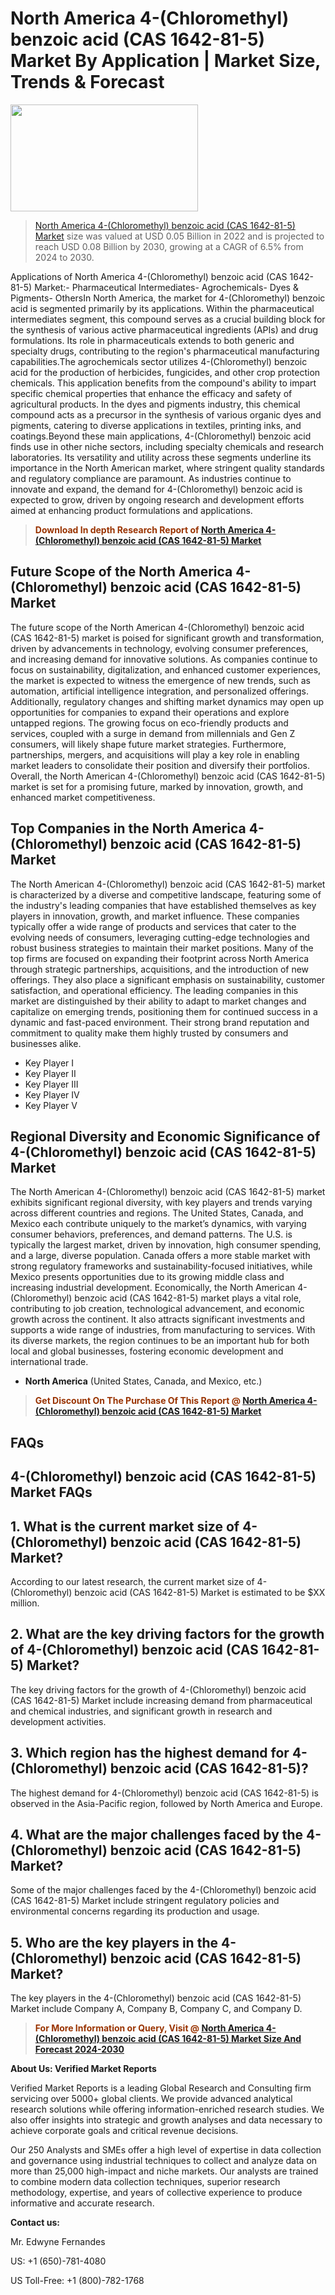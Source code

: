 <p><h1>North America 4-(Chloromethyl) benzoic acid (CAS 1642-81-5) Market By Application | Market Size, Trends & Forecast</h1><p><img class="aligncenter size-medium wp-image-105565" src="https://ffe5etoiles.com/wp-content/uploads/2025/01/MST7-300x171.png" alt="" width="300" height="171" /></p><blockquote><p><a href="https://www.verifiedmarketreports.com/download-sample/?rid=71714&utm_source=Github-NA&utm_medium=384" target="_blank">North America 4-(Chloromethyl) benzoic acid (CAS 1642-81-5) Market</a> size was valued at USD 0.05 Billion in 2022 and is projected to reach USD 0.08 Billion by 2030, growing at a CAGR of 6.5% from 2024 to 2030.</p></blockquote>Applications of North America 4-(Chloromethyl) benzoic acid (CAS 1642-81-5) Market:- Pharmaceutical Intermediates- Agrochemicals- Dyes & Pigments- OthersIn North America, the market for 4-(Chloromethyl) benzoic acid is segmented primarily by its applications. Within the pharmaceutical intermediates segment, this compound serves as a crucial building block for the synthesis of various active pharmaceutical ingredients (APIs) and drug formulations. Its role in pharmaceuticals extends to both generic and specialty drugs, contributing to the region's pharmaceutical manufacturing capabilities.The agrochemicals sector utilizes 4-(Chloromethyl) benzoic acid for the production of herbicides, fungicides, and other crop protection chemicals. This application benefits from the compound's ability to impart specific chemical properties that enhance the efficacy and safety of agricultural products. In the dyes and pigments industry, this chemical compound acts as a precursor in the synthesis of various organic dyes and pigments, catering to diverse applications in textiles, printing inks, and coatings.Beyond these main applications, 4-(Chloromethyl) benzoic acid finds use in other niche sectors, including specialty chemicals and research laboratories. Its versatility and utility across these segments underline its importance in the North American market, where stringent quality standards and regulatory compliance are paramount. As industries continue to innovate and expand, the demand for 4-(Chloromethyl) benzoic acid is expected to grow, driven by ongoing research and development efforts aimed at enhancing product formulations and applications.</p><blockquote><p><span style="color: #993300;"><strong>Download In depth Research Report of <a href="https://www.verifiedmarketreports.com/download-sample/?rid=71714&utm_source=Github-NA&utm_medium=384">North America 4-(Chloromethyl) benzoic acid (CAS 1642-81-5) Market</a></strong></span></p></blockquote><h2>Future Scope of the North America 4-(Chloromethyl) benzoic acid (CAS 1642-81-5) Market</h2><p>The future scope of the North American 4-(Chloromethyl) benzoic acid (CAS 1642-81-5) market is poised for significant growth and transformation, driven by advancements in technology, evolving consumer preferences, and increasing demand for innovative solutions. As companies continue to focus on sustainability, digitalization, and enhanced customer experiences, the market is expected to witness the emergence of new trends, such as automation, artificial intelligence integration, and personalized offerings. Additionally, regulatory changes and shifting market dynamics may open up opportunities for companies to expand their operations and explore untapped regions. The growing focus on eco-friendly products and services, coupled with a surge in demand from millennials and Gen Z consumers, will likely shape future market strategies. Furthermore, partnerships, mergers, and acquisitions will play a key role in enabling market leaders to consolidate their position and diversify their portfolios. Overall, the North American 4-(Chloromethyl) benzoic acid (CAS 1642-81-5) market is set for a promising future, marked by innovation, growth, and enhanced market competitiveness.</p><h2>Top Companies in the North America 4-(Chloromethyl) benzoic acid (CAS 1642-81-5) Market</h2><p>The North American 4-(Chloromethyl) benzoic acid (CAS 1642-81-5) market is characterized by a diverse and competitive landscape, featuring some of the industry's leading companies that have established themselves as key players in innovation, growth, and market influence. These companies typically offer a wide range of products and services that cater to the evolving needs of consumers, leveraging cutting-edge technologies and robust business strategies to maintain their market positions. Many of the top firms are focused on expanding their footprint across North America through strategic partnerships, acquisitions, and the introduction of new offerings. They also place a significant emphasis on sustainability, customer satisfaction, and operational efficiency. The leading companies in this market are distinguished by their ability to adapt to market changes and capitalize on emerging trends, positioning them for continued success in a dynamic and fast-paced environment. Their strong brand reputation and commitment to quality make them highly trusted by consumers and businesses alike.</p><p><ul><li>Key Player I </li><li> Key Player II </li><li> Key Player III </li><li> Key Player IV </li><li> Key Player V</li></ul></p><h2>Regional Diversity and Economic Significance of 4-(Chloromethyl) benzoic acid (CAS 1642-81-5) Market</h2><p>The North American 4-(Chloromethyl) benzoic acid (CAS 1642-81-5) market exhibits significant regional diversity, with key players and trends varying across different countries and regions. The United States, Canada, and Mexico each contribute uniquely to the market’s dynamics, with varying consumer behaviors, preferences, and demand patterns. The U.S. is typically the largest market, driven by innovation, high consumer spending, and a large, diverse population. Canada offers a more stable market with strong regulatory frameworks and sustainability-focused initiatives, while Mexico presents opportunities due to its growing middle class and increasing industrial development. Economically, the North American 4-(Chloromethyl) benzoic acid (CAS 1642-81-5) market plays a vital role, contributing to job creation, technological advancement, and economic growth across the continent. It also attracts significant investments and supports a wide range of industries, from manufacturing to services. With its diverse markets, the region continues to be an important hub for both local and global businesses, fostering economic development and international trade.</p><ul> <li><strong>North America</strong> (United States, Canada, and Mexico, etc.)</li></ul><blockquote><p><span style="color: #993300;"><strong>Get Discount On The Purchase Of This Report @ <a href="https://www.verifiedmarketreports.com/ask-for-discount/?rid=71714&utm_source=Github-NA&utm_medium=384">North America 4-(Chloromethyl) benzoic acid (CAS 1642-81-5) Market</a></strong></span></p></blockquote><h2>FAQs</h2><p><h2>4-(Chloromethyl) benzoic acid (CAS 1642-81-5) Market FAQs</h1><h2>1. What is the current market size of 4-(Chloromethyl) benzoic acid (CAS 1642-81-5) Market?</div><div></h2><p>According to our latest research, the current market size of 4-(Chloromethyl) benzoic acid (CAS 1642-81-5) Market is estimated to be $XX million.</p><h2>2. What are the key driving factors for the growth of 4-(Chloromethyl) benzoic acid (CAS 1642-81-5) Market?</div><div></h2><p>The key driving factors for the growth of 4-(Chloromethyl) benzoic acid (CAS 1642-81-5) Market include increasing demand from pharmaceutical and chemical industries, and significant growth in research and development activities.</p><h2>3. Which region has the highest demand for 4-(Chloromethyl) benzoic acid (CAS 1642-81-5)?</div><div></h2><p>The highest demand for 4-(Chloromethyl) benzoic acid (CAS 1642-81-5) is observed in the Asia-Pacific region, followed by North America and Europe.</p><h2>4. What are the major challenges faced by the 4-(Chloromethyl) benzoic acid (CAS 1642-81-5) Market?</div><div></h2><p>Some of the major challenges faced by the 4-(Chloromethyl) benzoic acid (CAS 1642-81-5) Market include stringent regulatory policies and environmental concerns regarding its production and usage.</p><h2>5. Who are the key players in the 4-(Chloromethyl) benzoic acid (CAS 1642-81-5) Market?</div><div></h2><p>The key players in the 4-(Chloromethyl) benzoic acid (CAS 1642-81-5) Market include Company A, Company B, Company C, and Company D.</p></body></html></p><blockquote><p><span style="color: #993300;"><strong>For More Information or Query, Visit @ <a href="https://www.verifiedmarketreports.com/product/4-chloromethyl-benzoic-acid-cas-1642-81-5-market-insights-2019-global-and-chinese-analysis-and-forecast-to-2024/">North America 4-(Chloromethyl) benzoic acid (CAS 1642-81-5) Market Size And Forecast 2024-2030</a></strong></span></p></blockquote><p><strong>About Us: Verified Market Reports</strong></p><p>Verified Market Reports is a leading Global Research and Consulting firm servicing over 5000+ global clients. We provide advanced analytical research solutions while offering information-enriched research studies. We also offer insights into strategic and growth analyses and data necessary to achieve corporate goals and critical revenue decisions.</p><p>Our 250 Analysts and SMEs offer a high level of expertise in data collection and governance using industrial techniques to collect and analyze data on more than 25,000 high-impact and niche markets. Our analysts are trained to combine modern data collection techniques, superior research methodology, expertise, and years of collective experience to produce informative and accurate research.</p><p><strong>Contact us:</strong></p><p>Mr. Edwyne Fernandes</p><p>US: +1 (650)-781-4080</p><p>US Toll-Free: +1 (800)-782-1768</p>
